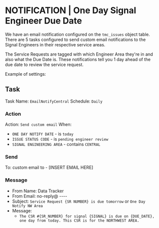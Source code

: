 # NOTIFICATION \| One Day Signal Engineer Due Date

We have an email notification configured on the `tmc_issues` object table. There are 5 tasks configured to send custom email notifications to the Signal Engineers in their respective service areas.

The Service Requests are tagged with which Engineer Area they're in and also what the Due Date is. These notifications tell you 1 day ahead of the due date to review the service request.

Example of settings:

## **Task**

Task Name: `EmailNotifyCentral` Schedule: `Daily`

### **Action**

Action: `Send custom email` When:

*  `ONE DAY NOTIFY DATE` - is `today`
*  `ISSUE STATUS CODE` - is `pending engineer review`
*  `SIGNAL ENGINEERING AREA` - contains `CENTRAL`

### **Send**

To: custom email to - \[INSERT EMAIL HERE\]

### **Message**

* From Name: Data Tracker
* From Email: no-reply@ ----
* Subject: `Service Request {SR NUMBER} is due tomorrow` or `One Day Notify NW Area`
* Message:
  * `The CSR #{SR_NUMBER} for signal {SIGNAL} is due on {DUE_DATE}, one day from today. This CSR is for the NORTHWEST AREA.`

